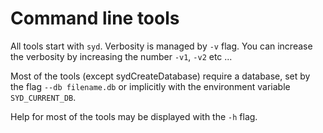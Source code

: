 # Command line tools

All tools start with `syd`. Verbosity is managed by `-v` flag. You can increase the verbosity by increasing the number `-v1`, `-v2` etc ...

Most of the tools (except sydCreateDatabase) require a database, set by the flag `--db filename.db` or implicitly with the environment variable `SYD_CURRENT_DB`. 

Help for most of the tools may be displayed with the `-h` flag. 






